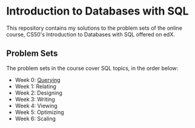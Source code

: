 # Introduction to Databases with SQL
This repository contains my solutions to the problem sets of the online course, CS50's Introduction to Databases with SQL offered on edX.

## Problem Sets
The problem sets in the course cover SQL topics, in the order below:
- Week 0: [Querying](week0)
- Week 1: Relating
- Week 2: Designing
- Week 3: Writing
- Week 4: Viewing
- Week 5: Optimizing
- Week 6: Scaling
